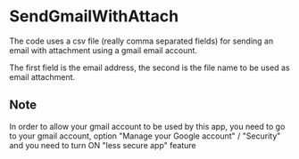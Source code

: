 # SendGmailWithAttach
The code uses a csv file (really comma separated fields) for sending an email with attachment using a gmail email account.

The first field is the email address, the second is the file name to be used as email attachment.

## Note
In order to allow your gmail account to be used by this app, you need to go to your gmail account, option "Manage your Google account" / "Security" and you need to turn ON "less secure app" feature
